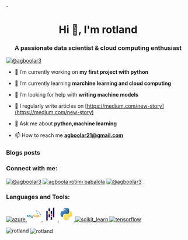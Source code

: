-<h1 align="center">Hi 👋, I'm rotland</h1>
<h3 align="center">A passionate data scientist  & cloud computing enthusiast</h3>

<p align="left"> <a href="https://twitter.com/@agboolar3" target="blank"><img src="https://img.shields.io/twitter/follow/@agboolar3?logo=twitter&style=for-the-badge" alt="@agboolar3" /></a> </p>

- 🔭 I’m currently working on **my first project with python**

- 🌱 I’m currently learning **marchine learning and cloud computing**

- 🤝 I’m looking for help with **writing machine models**

- 📝 I regularly write articles on [https://medium.com/new-story](https://medium.com/new-story)

- 💬 Ask me about **python,machine learning**

- 📫 How to reach me **agboolar21@gmail.com**

### Blogs posts
<!-- BLOG-POST-LIST:START -->
<!-- BLOG-POST-LIST:END -->

<h3 align="left">Connect with me:</h3>
<p align="left">
<a href="https://twitter.com/@agboolar3" target="blank"><img align="center" src="https://raw.githubusercontent.com/rahuldkjain/github-profile-readme-generator/master/src/images/icons/Social/twitter.svg" alt="@agboolar3" height="30" width="40" /></a>
<a href="https://linkedin.com/in/agboola rotimi babalola" target="blank"><img align="center" src="https://raw.githubusercontent.com/rahuldkjain/github-profile-readme-generator/master/src/images/icons/Social/linked-in-alt.svg" alt="agboola rotimi babalola" height="30" width="40" /></a>
<a href="https://medium.com/@agboolar3" target="blank"><img align="center" src="https://raw.githubusercontent.com/rahuldkjain/github-profile-readme-generator/master/src/images/icons/Social/medium.svg" alt="@agboolar3" height="30" width="40" /></a>
</p>

<h3 align="left">Languages and Tools:</h3>
<p align="left"> <a href="https://azure.microsoft.com/en-in/" target="_blank" rel="noreferrer"> <img src="https://www.vectorlogo.zone/logos/microsoft_azure/microsoft_azure-icon.svg" alt="azure" width="40" height="40"/> </a> <a href="https://www.mysql.com/" target="_blank" rel="noreferrer"> <img src="https://raw.githubusercontent.com/devicons/devicon/master/icons/mysql/mysql-original-wordmark.svg" alt="mysql" width="40" height="40"/> </a> <a href="https://pandas.pydata.org/" target="_blank" rel="noreferrer"> <img src="https://raw.githubusercontent.com/devicons/devicon/2ae2a900d2f041da66e950e4d48052658d850630/icons/pandas/pandas-original.svg" alt="pandas" width="40" height="40"/> </a> <a href="https://www.python.org" target="_blank" rel="noreferrer"> <img src="https://raw.githubusercontent.com/devicons/devicon/master/icons/python/python-original.svg" alt="python" width="40" height="40"/> </a> <a href="https://scikit-learn.org/" target="_blank" rel="noreferrer"> <img src="https://upload.wikimedia.org/wikipedia/commons/0/05/Scikit_learn_logo_small.svg" alt="scikit_learn" width="40" height="40"/> </a> <a href="https://www.tensorflow.org" target="_blank" rel="noreferrer"> <img src="https://www.vectorlogo.zone/logos/tensorflow/tensorflow-icon.svg" alt="tensorflow" width="40" height="40"/> </a> </p>

<p><img align="left" src="https://github-readme-stats.vercel.app/api/top-langs?username=rotland&show_icons=true&locale=en&layout=compact" alt="rotland" /></p>

<p>&nbsp;<img align="center" src="https://github-readme-stats.vercel.app/api?username=rotland&show_icons=true&locale=en" alt="rotland" /></p>
